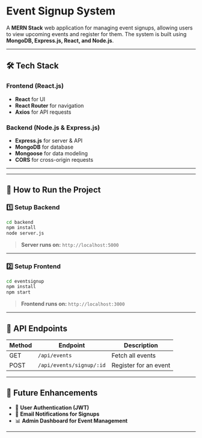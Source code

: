 
# **Event Signup System**
A **MERN Stack** web application for managing event signups, allowing users to view upcoming events and register for them. The system is built using **MongoDB, Express.js, React, and Node.js**.

---

## **🛠 Tech Stack**
### **Frontend** (React.js)  
- **React** for UI  
- **React Router** for navigation  
- **Axios** for API requests  

### **Backend** (Node.js & Express.js)  
- **Express.js** for server & API  
- **MongoDB** for database  
- **Mongoose** for data modeling  
- **CORS** for cross-origin requests  

---



---

## **🚀 How to Run the Project**

### **1️⃣ Setup Backend**
```sh
cd backend
npm install
node server.js
```
> **Server runs on:** `http://localhost:5000`

---

### **2️⃣ Setup Frontend**
```sh
cd eventsignup
npm install
npm start
```
> **Frontend runs on:** `http://localhost:3000`

---

## **📡 API Endpoints**
| Method | Endpoint            | Description            |
|--------|---------------------|------------------------|
| GET    | `/api/events`       | Fetch all events      |
| POST   | `/api/events/signup/:id` | Register for an event |

---

## **📌 Future Enhancements**
- 👤 **User Authentication (JWT)**
- 📧 **Email Notifications for Signups**
- 📊 **Admin Dashboard for Event Management**

---
  

